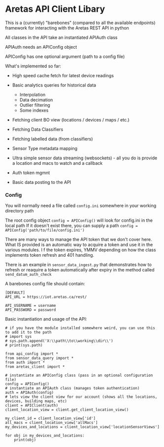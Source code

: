 # Aretas API Client Libary

This is a (currently) "barebones" (compared to all the available endpoints) framework for interacting with the Aretas REST API in python

All classes in the API take an instantiated APIAuth class

APIAuth needs an APIConfig object

APIConfig has one optional argument (path to a config file)

What's implemented so far:

- High speed cache fetch for latest device readings 
- Basic analytics queries for historical data
    - Interpolation
    - Data decimation
    - Outlier filtering
    - Some indexes
    
- Fetching client BO view (locations / devices / maps / etc.)
- Fetching Data Classifiers 
- Fetching labelled data (from classifiers)
- Sensor Type metadata mapping
- Ultra simple sensor data streaming (websockets) - all you do is provide a location and macs to watch and a callback
- Auth token mgmnt
- Basic data posting to the API

### Config ###

You will normally need a file called ``config.ini`` somewhere in your working directory path

The root config object ``config = APIConfig()`` will look for config.ini in the local path
If it doesn't exist there, you can supply a path ``config = APIConfig('path/to/file/config.ini')``

There are many ways to manage the API token that we don't cover here. 
What IS provided is an automatic way to acquire a token and use it in the various modules. I
f the token expires, YMMV depending on how the class implements token refresh and 401 handling.

There is an example in ``sensor_data_ingest.py`` that demonstrates how to refresh or reaquire a token automatically after expiry in the method called ``send_datum_auth_check``

A barebones config file should contain:

    [DEFAULT]
    API_URL = https://iot.aretas.ca/rest/

    API_USERNAME = username
    API_PASSWORD = password


Basic instantiation and usage of the API:

    # if you have the module installed somewhere weird, you can use this to add it to the path
    # import sys
    # sys.path.append('X:\\path\\to\\working\\dir\\')
    # print(sys.path)

    from api_config import *
    from sensor_data_query import *
    from auth import *
    from aretas_client import *
    
    # instantiate an APIConfig class (pass in an optional configuration file)
    config = APIConfig()
    # instantiate an APIAuth class (manages token authentication)
    auth = APIAuth(config)
    # lets view the client view for our account (shows all the locations, devices, building maps, etc)
    client = APIClient(auth)
    client_location_view = client.get_client_location_view()

    my_client_id = client_location_view['id']
    all_macs = client_location_view['allMacs']
    my_devices_and_locations = client_location_view['locationSensorViews']

    for obj in my_devices_and_locations:
        print(obj)
